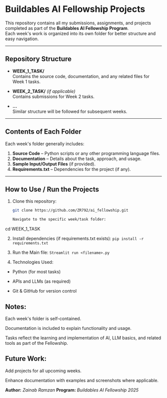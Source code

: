 # Buildables AI Fellowship Projects

This repository contains all my submissions, assignments, and projects completed as part of the **Buildables AI Fellowship Program**.  
Each week's work is organized into its own folder for better structure and easy navigation.

---

## **Repository Structure**

- **WEEK_1_TASK/**  
  Contains the source code, documentation, and any related files for Week 1 tasks.
  
- **WEEK_2_TASK/** *(if applicable)*  
  Contains submissions for Week 2 tasks.

- **...**  
  Similar structure will be followed for subsequent weeks.

---

## **Contents of Each Folder**

Each week's folder generally includes:
1. **Source Code** – Python scripts or any other programming language files.
2. **Documentation** – Details about the task, approach, and usage.
3. **Sample Input/Output Files** (if provided).
4. **Requirements.txt** – Dependencies for the project (if any).

---

## **How to Use / Run the Projects**

1. Clone this repository:
   ```bash
   git clone https://github.com/ZR792/ai_fellowship.git

   Navigate to the specific week/task folder:

cd WEEK_1_TASK


2. Install dependencies (if requirements.txt exists):
``
pip install -r requirements.txt
``

3. Run the Main file:
``
Streamlit run <filename>.py
``
4. Technologies Used:

* Python (for most tasks)

* APIs and LLMs (as required)

* Git & GitHub for version control

## Notes:

Each week's folder is self-contained.

Documentation is included to explain functionality and usage.

Tasks reflect the learning and implementation of AI, LLM basics, and related tools as part of the Fellowship.

## Future Work:

Add projects for all upcoming weeks.

Enhance documentation with examples and screenshots where applicable.

**Author:** *Zainab Ramzan*
**Program:** *Buildables AI Fellowship 2025*
